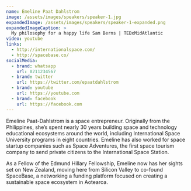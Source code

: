 ```yaml
---
name: Emeline Paat Dahlstrom
image: /assets/images/speakers/speaker-1.jpg
expandedImage: /assets/images/speakers/speaker-1-expanded.png
expandedImageCaption: >
  My philosophy for a happy life Sam Berns | TEDxMidAtlantic
video: youtube
links:
  - http://internationalspace.com/
  - http://spacebase.co/
socialMedia:
  - brand: whatsapp
    url: 0211234567
  - brand: twitter
    url: https://twitter.com/epaatdahlstrom
  - brand: youtube
    url: https://youtube.com
  - brand: facebook
    url: https://facebook.com
---
```


Emeline Paat-Dahlstrom is a space entrepreneur. Originally from the
Philippines, she’s spent nearly 30 years building space and technology
educational ecosystems around the world, including International Space
University programs in eight countries. Emeline has also worked for space
startup companies such as Space Adventures, the first space tourism company
to send private citizens to the International Space Station.

As a Fellow of the Edmund Hillary Fellowship, Emeline now has her sights
set on New Zealand, moving here from Silicon Valley to co-found SpaceBase,
a networking a funding platform focused on creating a sustainable space
ecosystem in Aotearoa.
